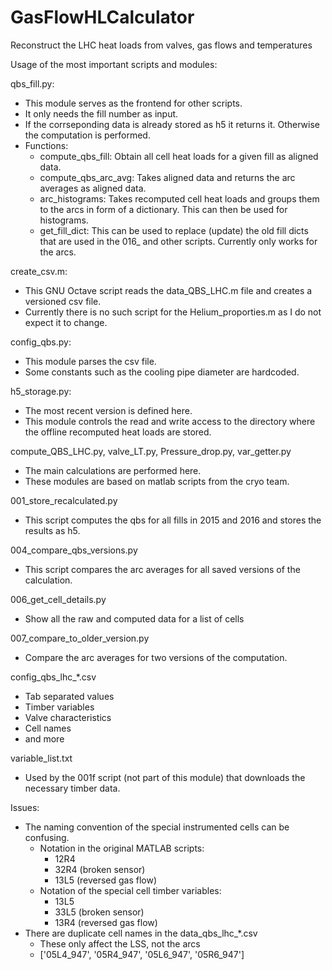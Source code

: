 # GasFlowHLCalculator
Reconstruct the LHC heat loads from valves, gas flows and temperatures

Usage of the most important scripts and modules:

qbs_fill.py:

- This module serves as the frontend for other scripts.
- It only needs the fill number as input.
- If the corrseponding data is already stored as h5 it returns it. Otherwise the computation is performed.
- Functions:
  - compute_qbs_fill: Obtain all cell heat loads for a given fill as aligned data.
  - compute_qbs_arc_avg: Takes aligned data and returns the arc averages as aligned data.
  - arc_histograms: Takes recomputed cell heat loads and groups them to the arcs in form of a dictionary. This can then be used for histograms.
  - get_fill_dict: This can be used to replace (update) the old fill dicts that are used in the 016\_ and other scripts. Currently only works for the arcs.

create_csv.m:

- This GNU Octave script reads the data_QBS_LHC.m file and creates a versioned csv file.
- Currently there is no such script for the Helium_proporties.m as I do not expect it to change.

config_qbs.py:

- This module parses the csv file. 
- Some constants such as the cooling pipe diameter are hardcoded.

h5_storage.py:

- The most recent version is defined here.
- This module controls the read and write access to the directory where the offline recomputed heat loads are stored.

compute_QBS_LHC.py, valve_LT.py, Pressure_drop.py, var_getter.py

- The main calculations are performed here. 
- These modules are based on matlab scripts from the cryo team.

001_store_recalculated.py

- This script computes the qbs for all fills in 2015 and 2016 and stores the results as h5.

004_compare_qbs_versions.py

- This script compares the arc averages for all saved versions of the calculation.

006_get_cell_details.py

- Show all the raw and computed data for a list of cells

007_compare_to_older_version.py

- Compare the arc averages for two versions of the computation.

config_qbs_lhc\_*.csv

- Tab separated values
- Timber variables
- Valve characteristics
- Cell names 
- and more

variable_list.txt

- Used by the 001f script (not part of this module) that downloads the necessary timber data.

Issues:

- The naming convention of the special instrumented cells can be confusing.
  - Notation in the original MATLAB scripts:
    - 12R4
    - 32R4 (broken sensor)
    - 13L5 (reversed gas flow)
  - Notation of the special cell timber variables:
    - 13L5
    - 33L5 (broken sensor)
    - 13R4 (reversed gas flow)
- There are duplicate cell names in the data_qbs_lhc\_\*.csv
  - These only affect the LSS, not the arcs
  -  ['05L4_947', '05R4_947', '05L6_947', '05R6_947']
